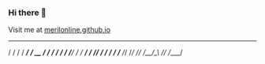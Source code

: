 ### Hi there 👋
Visit me at [merilonline.github.io](https://merilonline.github.io)
   _______  _____  _______  __  __
  /  /   / / ___/ /  __  / / / / /
 / /__/ / / ___/ /  /_/ / / / / /__
/_/  /_/ /____/ /__/\__\ /_/ /____/ 
<!--
**merilonline/merilonline** is a ✨ _special_ ✨ repository because its `README.md` (this file) appears on your GitHub profile.

Here are some ideas to get you started:

- 🔭 I’m currently working on ...
- 🌱 I’m currently learning ...
- 👯 I’m looking to collaborate on ...
- 🤔 I’m looking for help with ...
- 💬 Ask me about ...
- 📫 How to reach me: ...
- 😄 Pronouns: ...
- ⚡ Fun fact: ...
-->
